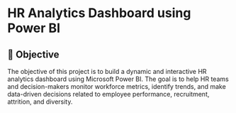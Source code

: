 # HR Analytics Dashboard using Power BI

## 🎯 Objective

The objective of this project is to build a dynamic and interactive HR analytics dashboard using Microsoft Power BI. The goal is to help HR teams and decision-makers monitor workforce metrics, identify trends, and make data-driven decisions related to employee performance, recruitment, attrition, and diversity.


